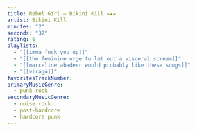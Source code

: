 ```yaml
---
title: Rebel Girl — Bikini Kill ★★★
artist: Bikini Kill
minutes: "2"
seconds: "37"
rating: 6
playlists:
  - "[[imma fuck you up]]"
  - "[[the feminine urge to let out a visceral scream]]"
  - "[[marceline abadeer would probably like these songs]]"
  - "[[virāgō]]"
favoritesTrackNumber:
primaryMusicGenre:
  - punk rock
secondaryMusicGenre:
  - noise rock
  - post-hardcore
  - hardcore punk
---
```

